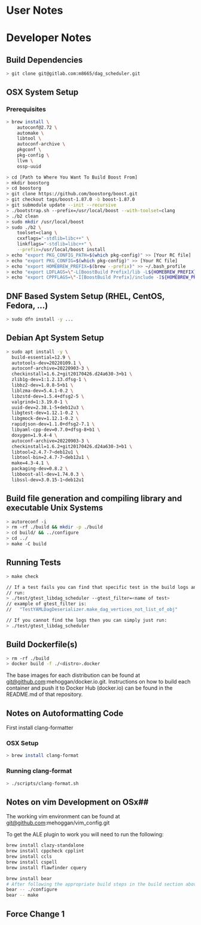 # User Notes

# Developer Notes

## Build Dependencies

```sh
> git clone git@gitlab.com:m8665/dag_scheduler.git
```

## OSX System Setup

### Prerequisites
```sh
> brew install \
    autoconf@2.72 \
    automake \
    libtool \
    autoconf-archive \
    pkgconf \
    pkg-config \
    llvm \
    ossp-uuid
```

```sh
> cd [Path to Where You Want To Build Boost From]
> mkdir boostorg
> cd boostorg
> git clone https://github.com/boostorg/boost.git
> git checkout tags/boost-1.87.0 -b boost-1.87.0
> git submodule update --init --recursive
> ./bootstrap.sh --prefix=/usr/local/boost --with-toolset=clang
> ./b2 clean
> sudo mkdir /usr/local/boost
> sudo ./b2 \
    toolset=clang \
    cxxflags="-stdlib=libc++" \
    linkflags="-stdlib=libc++" \
    --prefix=/usr/local/boost install
> echo "export PKG_CONFIG_PATH=$(which pkg-config)" >> [Your RC file]
> echo "export PKG_CONFIG=$(which pkg-config)" >> [Your RC file]
> echo "export HOMEBREW_PREFIX=$(brew --prefix)" >> ~/.bash_profile
> echo "export LDFLAGS=\"-L[BoostBuild Prefix]/lib -L${HOMEBREW_PREFIX}/lib\"" >> ~/.bash_profile
> echo "export CPPFLAGS=\"-I[BoostBuild Prefix]/include -I${HOMEBREW_PREFIX}/include\"" >> ~/.bash_profile
```

## DNF Based System Setup (RHEL, CentOS, Fedora, ...)

```sh
> sudo dfn install -y ...
```

## Debian Apt System Setup

```sh
> sudo apt install -y \
  build-essential=12.9 \
  autotools-dev=20220109.1 \
  autoconf-archive=20220903-3 \
  checkinstall=1.6.2+git20170426.d24a630-3+b1 \
  zlib1g-dev=1:1.2.13.dfsg-1 \
  libbz2-dev=1.0.8-5+b1 \
  liblzma-dev=5.4.1-0.2 \
  libzstd-dev=1.5.4+dfsg2-5 \
  valgrind=1:3.19.0-1 \
  uuid-dev=2.38.1-5+deb12u3 \
  libgtest-dev=1.12.1-0.2 \
  libgmock-dev=1.12.1-0.2 \
  rapidjson-dev=1.1.0+dfsg2-7.1 \
  libyaml-cpp-dev=0.7.0+dfsg-8+b1 \
  doxygen=1.9.4-4 \
  autoconf-archive=20220903-3 \
  checkinstall=1.6.2+git20170426.d24a630-3+b1 \
  libtool=2.4.7-7~deb12u1 \
  libtool-bin=2.4.7-7~deb12u1 \
  make=4.3-4.1 \
  packaging-dev=0.8.2 \
  libboost-all-dev=1.74.0.3 \
  libssl-dev=3.0.15-1~deb12u1
```

## Build file generation and compiling library and executable Unix Systems

```sh
> autoreconf -i
> rm -rf ./build && mkdir -p ./build
> cd build/ && ../configure
> cd ../
> make -C build
```

## Running Tests

```sh
> make check

// If a test fails you can find that specific test in the build logs and then
// run:
> ./test/gtest_libdag_scheduler --gtest_filter=<name of test>
// example of gtest_filter is:
//   "TestYAMLDagDeserializer.make_dag_vertices_not_list_of_obj"

// If you cannot find the logs then you can simply just run:
> ./test/gtest_libdag_scheduler
```

## Build Dockerfile(s)

```sh
> rm -rf ./build
> docker build -f ./<distro>.docker
```

The base images for each distribution can be found at git@github.com:mehoggan/docker.io.git.
Instructions on how to build each container and push it to Docker Hub (docker.io) can
be found in the README.md of that repository.

## Notes on Autoformatting Code

First install clang-formatter

### OSX Setup

```sh
> brew install clang-format
```

### Running clang-format
```sh
> ./scripts/clang-format.sh
```

## Notes on vim Development on OSx##
The working vim environment can be found at git@github.com:mehoggan/vim_config.git

To get the ALE plugin to work you will need to run the following:

```sh
brew install clazy-standalone
brew install cppcheck cpplint
brew install ccls
brew install cspell
brew install flawfinder cquery
```

```sh
brew install bear
# After following the appropriate build steps in the build section above, run:
bear -- ./configure
bear -- make
```

## Force Change 1 ##

